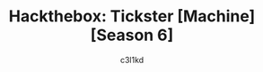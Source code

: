 ---
title: "Hackthebox: Tickster [Machine] [Season 6]"
author: c3l1kd
categories: [Hackthebox]
tags: [Privilege Escalation, Reverse Shell, Nmap, wfuzz, Exploitation, Web Server]
render_with_liquid: false
img_path: /images/hackthebox_tickster/
image:
  path: room_image.webp
---